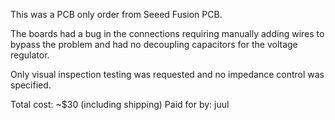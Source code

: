 This was a PCB only order from Seeed Fusion PCB.

The boards had a bug in the connections requiring manually adding wires to bypass the problem and had no decoupling capacitors for the voltage regulator.

Only visual inspection testing was requested and no impedance control was specified.

Total cost: ~$30 (including shipping)
Paid for by: juul